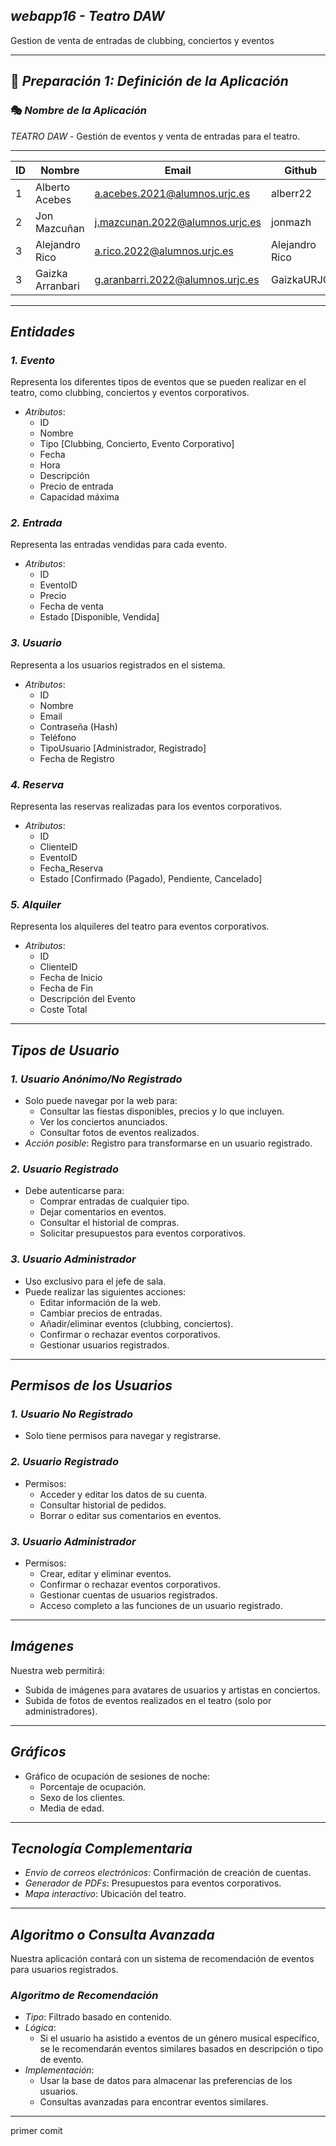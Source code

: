 ## *webapp16 - Teatro DAW*

Gestion de venta de entradas de clubbing, conciertos y eventos 

---

## 📌 *Preparación 1: Definición de la Aplicación*

### 🎭 *Nombre de la Aplicación*

*TEATRO DAW* - Gestión de eventos y venta de entradas para el teatro.

---
| ID  | Nombre          | Email                           | Github         | 
|-----|-----------------|---------------------------------|----------------| 
| 1   | Alberto Acebes  | a.acebes.2021@alumnos.urjc.es   | alberr22       |     
| 2   | Jon Mazcuñan    | j.mazcunan.2022@alumnos.urjc.es | jonmazh        |  
| 3   | Alejandro Rico  | a.rico.2022@alumnos.urjc.es     | Alejandro Rico | 
| 3   | Gaizka Arranbari| g.aranbarri.2022@alumnos.urjc.es| GaizkaURJC     | 

---
## *Entidades*

### *1. Evento*
Representa los diferentes tipos de eventos que se pueden realizar en el teatro, como clubbing, conciertos y eventos corporativos.
- *Atributos*: 
  - ID
  - Nombre
  - Tipo [Clubbing, Concierto, Evento Corporativo]
  - Fecha
  - Hora
  - Descripción
  - Precio de entrada
  - Capacidad máxima

### *2. Entrada*
Representa las entradas vendidas para cada evento.
- *Atributos*: 
  - ID
  - EventoID
  - Precio
  - Fecha de venta
  - Estado [Disponible, Vendida]

### *3. Usuario*
Representa a los usuarios registrados en el sistema.
- *Atributos*:
  - ID
  - Nombre
  - Email
  - Contraseña (Hash)
  - Teléfono
  - TipoUsuario [Administrador, Registrado]
  - Fecha de Registro

### *4. Reserva*
Representa las reservas realizadas para los eventos corporativos.
- *Atributos*:
  - ID
  - ClienteID
  - EventoID
  - Fecha_Reserva
  - Estado [Confirmado (Pagado), Pendiente, Cancelado]

### *5. Alquiler*
Representa los alquileres del teatro para eventos corporativos.
- *Atributos*:
  - ID
  - ClienteID
  - Fecha de Inicio
  - Fecha de Fin
  - Descripción del Evento
  - Coste Total

---

## *Tipos de Usuario*

### *1. Usuario Anónimo/No Registrado*
- Solo puede navegar por la web para:
  - Consultar las fiestas disponibles, precios y lo que incluyen.
  - Ver los conciertos anunciados.
  - Consultar fotos de eventos realizados.
- *Acción posible*: Registro para transformarse en un usuario registrado.

### *2. Usuario Registrado*
- Debe autenticarse para:
  - Comprar entradas de cualquier tipo.
  - Dejar comentarios en eventos.
  - Consultar el historial de compras.
  - Solicitar presupuestos para eventos corporativos.

### *3. Usuario Administrador*
- Uso exclusivo para el jefe de sala.
- Puede realizar las siguientes acciones:
  - Editar información de la web.
  - Cambiar precios de entradas.
  - Añadir/eliminar eventos (clubbing, conciertos).
  - Confirmar o rechazar eventos corporativos.
  - Gestionar usuarios registrados.

---

## *Permisos de los Usuarios*

### *1. Usuario No Registrado*
- Solo tiene permisos para navegar y registrarse.

### *2. Usuario Registrado*
- Permisos:
  - Acceder y editar los datos de su cuenta.
  - Consultar historial de pedidos.
  - Borrar o editar sus comentarios en eventos.

### *3. Usuario Administrador*
- Permisos:
  - Crear, editar y eliminar eventos.
  - Confirmar o rechazar eventos corporativos.
  - Gestionar cuentas de usuarios registrados.
  - Acceso completo a las funciones de un usuario registrado.

---

## *Imágenes*
Nuestra web permitirá:
- Subida de imágenes para avatares de usuarios y artistas en conciertos.
- Subida de fotos de eventos realizados en el teatro (solo por administradores).

---

## *Gráficos*
- Gráfico de ocupación de sesiones de noche:
  - Porcentaje de ocupación.
  - Sexo de los clientes.
  - Media de edad.

---

## *Tecnología Complementaria*
- *Envío de correos electrónicos*: Confirmación de creación de cuentas.
- *Generador de PDFs*: Presupuestos para eventos corporativos.
- *Mapa interactivo*: Ubicación del teatro.

---

## *Algoritmo o Consulta Avanzada*

Nuestra aplicación contará con un sistema de recomendación de eventos para usuarios registrados.

### *Algoritmo de Recomendación*
- *Tipo*: Filtrado basado en contenido.
- *Lógica*:
  - Si el usuario ha asistido a eventos de un género musical específico, se le recomendarán eventos similares basados en descripción o tipo de evento.
- *Implementación*:
  - Usar la base de datos para almacenar las preferencias de los usuarios.
  - Consultas avanzadas para encontrar eventos similares.

--------
primer comit
